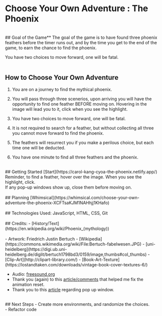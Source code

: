 # Choose Your Own Adventure : The Phoenix

<!-- SCREENSHOT -->
<br>
## Goal of the Game**
The goal of the game is to have found three phoenix feathers before the timer runs out, and by the time you get to the end of the game, to earn the chance to find the phoenix.<br>

You have two choices to move forward, one will be fatal.<br>
<br>
## How to Choose Your Own Adventure
 1. You are on a journey to find the mythical phoenix.<br>

 2. You will pass through three scenerios, upon arriving you will have the opportunity to find one feather BEFORE moving on. Hovering in the image will lead you to it, click when you see the highlight.<br>

 3. You have two choices to move forward, one will be fatal.<br>

 4. It is not required to search for a feather, but without collecting all three you cannot move forward to find the phoenix.<br>

 5. The feathers will resurrect you if you make a perilous choice, but each time one will be deducted.<br>

 6. You have one minute to find all three feathers and the phoenix.<br>
<br>
## Getting Started
[Start](https://carol-kang-cyoa-the-phoenix.netlify.app/) <br>
Reminder, to find a feather, hover over the image.  When you see the highlight, click.<br>
If any pop-up windows show up, close them before moving on.<br>
<br>
## Planning
[Whimsical](https://whimsical.com/choose-your-own-adventure-the-phoenix-XCFTsaKJM1NAHhjj1KHafo)<br>
<br>
## Technologies Used:
JavaScript, HTML, CSS, Git<br>
<br>
## Credits:
- [History/Text](https://en.wikipedia.org/wiki/Phoenix_(mythology))<br>
<br>
- Artwork: Friedrich Justin Bertuch
  - [Wikipedia](https://commons.wikimedia.org/wiki/File:Bertuch-fabelwesen.JPG)
  - [uni-heidelberg](https://digi.ub.uni-heidelberg.de/diglit/bertuch1798bd3/0159/image,thumbs#col_thumbs)
  - [Clip-Art](http://clipart-library.com/)
  - [Book-Art-Texture](https://lostandtaken.com/downloads/vintage-book-cover-textures-6/)

- Audio: [freesound.org](https://freesound.org/people/angelkunev/sounds/561287/)
- Thank you (again) to this [article/comments](https://css-tricks.com/restart-css-animation/) that helped me fix the animation reset.
- Thank you to this [article](https://www.quackit.com/javascript/popup_windows.cfm) regarding pop up window.
<br>
## Next Steps
- Create more environments, and randomize the choices.<br>
- Refactor code<br>
